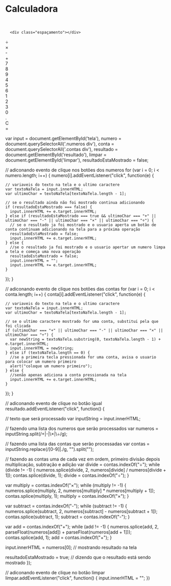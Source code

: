 <html>

<head>
    <title>
        Imersão Dev - Aula 02
    </title>
</head>

<body>
    <div class="container">
        <h1 class="page-title">
            Calculadora
        </h1>
        <img src="https://www.alura.com.br/assets/img/imersoes/dev-2021/logo-imersao-calculadora.svg" class="page-logo"
            alt="">
    <a href="https://alura.com.br/" target="_blank">
        <img src="https://www.alura.com.br/assets/img/home/alura-logo.svg" alt="" class="alura-logo">
    </a>
      
      <div class="espaçamento"></div>
      
  <div class="calculadora">
  <div class="tela" id="tela"></div>
  <div class="botoes">
    <div class="contas">
      <div>&divide;</div>
      <div>&times;</div>
      <div>-</div>
      <div>+</div>
    </div>
    <div class="painel-numeros">
      <div class="numeros">
        <div>7</div>
        <div>8</div>
        <div>9</div>
      </div>
      <div class="numeros">
        <div>4</div>
        <div>5</div>
        <div>6</div>
      </div>
      <div class="numeros">
        <div>1</div>
        <div>2</div>
        <div>3</div>
      </div>
      <div class="numeros">
        <div>0</div>
        <div>.</div>
        <div id="limpar">C</div>
      </div>
    </div>
    <div class="igual" id="resultado">=</div>
  </div>
</div>
</div>
  
</body>

</html>

var input = document.getElementById('tela'),
  numero = document.querySelectorAll('.numeros div'),
  conta = document.querySelectorAll('.contas div'),
  resultado = document.getElementById('resultado'),
  limpar = document.getElementById('limpar'),
  resultadoEstaMostrado = false;

// adiconando evento de clique nos botões dos numeros
for (var i = 0; i < numero.length; i++) {
  numero[i].addEventListener("click", function(e) {

    // variaveis do texto na tela e o ultimo caractere 
    var textoNaTela = input.innerHTML;
    var ultimoChar = textoNaTela[textoNaTela.length - 1];

    // se o resultado ainda não foi mostrado continua adicionando
    if (resultadoEstaMostrado === false) {
      input.innerHTML += e.target.innerHTML;
    } else if (resultadoEstaMostrado === true && ultimoChar === "+" || ultimoChar === "-" || ultimoChar === "×" || ultimoChar === "÷") {
      // se o resultado ja foi mostrado e o usuario aperta um botão de conta continuam adicionando na tela para a próxima operação
      resultadoEstaMostrado = false;
      input.innerHTML += e.target.innerHTML;
    } else {
      //se o resultado ja foi mostrado e o usuario apertar um numero limpa a tela e começa uma nova operação
      resultadoEstaMostrado = false;
      input.innerHTML = "";
      input.innerHTML += e.target.innerHTML;
    }

  });
}

// adiconando evento de clique nos botões das contas
for (var i = 0; i < conta.length; i++) {
  conta[i].addEventListener("click", function(e) {

    // variaveis do texto na tela e o ultimo caractere 
    var textoNaTela = input.innerHTML;
    var ultimoChar = textoNaTela[textoNaTela.length - 1];

    // se o ultimo caractere mostrado for uma conta, substitui pela que foi clicada
    if (ultimoChar === "+" || ultimoChar === "-" || ultimoChar === "×" || ultimoChar === "÷") {
      var newString = textoNaTela.substring(0, textoNaTela.length - 1) + e.target.innerHTML;
      input.innerHTML = newString;
    } else if (textoNaTela.length == 0) {
      //se a primeira tecla pressionada for uma conta, avisa o usuario para colocar um numero primeiro
      alert("coloque um numero primeiro");
    } else {
      //senão apenas adiciona a conta pressionada na tela
      input.innerHTML += e.target.innerHTML;
    }

  });
}

// adiconando evento de clique no botão igual
resultado.addEventListener("click", function() {

  // texto que será processado
  var inputString = input.innerHTML;

  // fazendo uma lista dos numeros que serão processados
  var numeros = inputString.split(/\+|\-|\×|\÷/g);

  // fazendo uma lista das contas que serão processadas
  var contas = inputString.replace(/[0-9]|\./g, "").split("");

  // fazendo as contas uma de cada vez em ordem, primeiro divisão depois multiplicação, subtração e adição
  var divide = contas.indexOf("÷");
  while (divide != -1) {
    numeros.splice(divide, 2, numeros[divide] / numeros[divide + 1]);
    contas.splice(divide, 1);
    divide = contas.indexOf("÷");
  }

  var multiply = contas.indexOf("×");
  while (multiply != -1) {
    numeros.splice(multiply, 2, numeros[multiply] * numeros[multiply + 1]);
    contas.splice(multiply, 1);
    multiply = contas.indexOf("×");
  }

  var subtract = contas.indexOf("-");
  while (subtract != -1) {
    numeros.splice(subtract, 2, numeros[subtract] - numeros[subtract + 1]);
    contas.splice(subtract, 1);
    subtract = contas.indexOf("-");
  }

  var add = contas.indexOf("+");
  while (add != -1) {
    numeros.splice(add, 2, parseFloat(numeros[add]) + parseFloat(numeros[add + 1]));
    contas.splice(add, 1);
    add = contas.indexOf("+");
  }

  input.innerHTML = numeros[0]; // mostrando resultado na tela

  resultadoEstaMostrado = true; // dizendo que o resultado está sendo mostrado
});

// adiconando evento de clique no botão limpar
limpar.addEventListener("click", function() {
  input.innerHTML = "";
})

